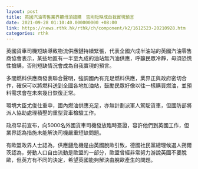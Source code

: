 ```yaml
---
layout: post
title: 英國汽油零售業界籲毋須搶購　否則短缺成自我實現預言
date: 2021-09-28 01:10:40.000000000 +08:00
link: https://news.rthk.hk/rthk/ch/component/k2/1612523-20210928.htm
categories: rthk
---
```


英國貨車司機短缺導致物流供應鏈持續緊張，代表全國六成半油站的英國汽油零售商協會表示，某些地區有一半至九成的油站無汽油供應，呼籲民眾冷靜，毋須恐慌性搶購，否則短缺情況會成為自我實現的預言。

多間燃料供應商發表聯合聲明，強調國內有充足燃料供應，業界正與政府密切合作，確保可以將燃料送到全國各地加油站，鼓勵民眾好像以往一樣購買燃油，並預料需求會在未來幾日恢復正常。

環境大臣尤俊仕重申，國內燃油供應充足，亦無計劃派軍人駕駛貨車，但國防部將派人協助處理積壓的重型貨車檢驗工作。

政府早前宣布，向5000名外國貨車司機發放臨時簽證，容許他們到英國工作，但業界認為措施未能解決司機嚴重短缺問題。

有歐盟政界人士認為，供應鏈危機是由英國脫歐引致，德國社民黨總理候選人朔爾茨認為，勞動人口自由流動是歐盟的一部分，歐盟曾經非常努力游說英國不要脫歐，但英方有不同的決定，希望英國能夠解決由脫歐產生的問題。
